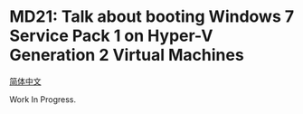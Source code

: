 ﻿# MD21: Talk about booting Windows 7 Service Pack 1 on Hyper-V Generation 2 Virtual Machines

[简体中文](ReadMe.zh-CN.md)

Work In Progress.
